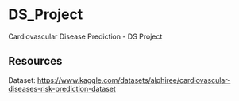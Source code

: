 # DS_Project
Cardiovascular Disease Prediction - DS Project
## Resources 
Dataset: https://www.kaggle.com/datasets/alphiree/cardiovascular-diseases-risk-prediction-dataset

